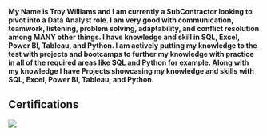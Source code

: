 <b> My Name is Troy Williams and I am currently a SubContractor looking to pivot into a Data Analyst role. I am very good with communication, teamwork, listening, problem solving, adaptability, and conflict resolution among MANY other things. I have knowledge and skill in 
SQL, Excel, Power BI, Tableau, and Python. 
I am actively putting my knowledge to the test with projects and bootcamps to further my knowledge with practice in all of the required areas like SQL and Python for example. Along with my knowledge
I have Projects showcasing my knowledge and skills with SQL, Excel, Power BI, Tableau, and Python. <b>
<h2><b>Certifications</b></h2>
<img src="https://github.com/TroyWilliams0/Data-Analyst-Projects/blob/main/Data%20Analytics%20Bootcamp%20Certification%20of%20Completion.jpg">
